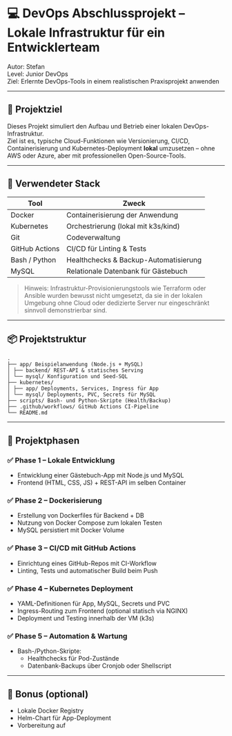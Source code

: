 # 💻 DevOps Abschlussprojekt – Lokale Infrastruktur für ein Entwicklerteam

Autor: Stefan  
Level: Junior DevOps  
Ziel: Erlernte DevOps-Tools in einem realistischen Praxisprojekt anwenden

---

## 🚀 Projektziel

Dieses Projekt simuliert den Aufbau und Betrieb einer lokalen DevOps-Infrastruktur.  
Ziel ist es, typische Cloud-Funktionen wie Versionierung, CI/CD, Containerisierung und
Kubernetes-Deployment **lokal** umzusetzen – ohne AWS oder Azure, aber mit professionellen
Open-Source-Tools.

---

## 🧰 Verwendeter Stack

| Tool           | Zweck                                 |
| -------------- | ------------------------------------- |
| Docker         | Containerisierung der Anwendung       |
| Kubernetes     | Orchestrierung (lokal mit k3s/kind)   |
| Git            | Codeverwaltung                        |
| GitHub Actions | CI/CD für Linting & Tests             |
| Bash / Python  | Healthchecks & Backup-Automatisierung |
| MySQL          | Relationale Datenbank für Gästebuch   |

> Hinweis: Infrastruktur-Provisionierungstools wie Terraform oder Ansible wurden bewusst nicht
> umgesetzt, da sie in der lokalen Umgebung ohne Cloud oder dedizierte Server nur eingeschränkt
> sinnvoll demonstrierbar sind.

---

## 📦 Projektstruktur

    .
    ├── app/ Beispielanwendung (Node.js + MySQL)
    │ ├── backend/ REST-API & statisches Serving
    │ └── mysql/ Konfiguration und Seed-SQL
    ├── kubernetes/
    │ ├── app/ Deployments, Services, Ingress für App
    │ └── mysql/ Deployments, PVC, Secrets für MySQL
    ├── scripts/ Bash- und Python-Skripte (Health/Backup)
    ├── .github/workflows/ GitHub Actions CI-Pipeline
    └── README.md

---

## 🔄 Projektphasen

### ✅ Phase 1 – Lokale Entwicklung

- Entwicklung einer Gästebuch-App mit Node.js und MySQL
- Frontend (HTML, CSS, JS) + REST-API im selben Container

### ✅ Phase 2 – Dockerisierung

- Erstellung von Dockerfiles für Backend + DB
- Nutzung von Docker Compose zum lokalen Testen
- MySQL persistiert mit Docker Volume

### ✅ Phase 3 – CI/CD mit GitHub Actions

- Einrichtung eines GitHub-Repos mit CI-Workflow
- Linting, Tests und automatischer Build beim Push

### ✅ Phase 4 – Kubernetes Deployment

- YAML-Definitionen für App, MySQL, Secrets und PVC
- Ingress-Routing zum Frontend (optional statisch via NGINX)
- Deployment und Testing innerhalb der VM (k3s)

### ✅ Phase 5 – Automation & Wartung

- Bash-/Python-Skripte:
  - Healthchecks für Pod-Zustände
  - Datenbank-Backups über Cronjob oder Shellscript

---

## 🧠 Bonus (optional)

- Lokale Docker Registry
- Helm-Chart für App-Deployment
- Vorbereitung auf
